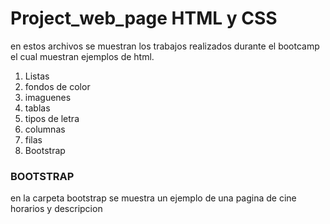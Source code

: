 # Project_web_page HTML y CSS

en estos archivos se muestran los trabajos realizados durante el bootcamp el cual muestran ejemplos de html.
   <ol>
    <li>Listas</li>
    <li>fondos de color</li>
    <li>imaguenes</li>
      <li>tablas</li>
      <li>tipos de letra</li>   
  <li>columnas</li>
      <li>filas</li>
      <li>Bootstrap</li>
    </ol>
<h3>BOOTSTRAP</h3>
en la carpeta bootstrap se muestra un ejemplo de una pagina de cine horarios y descripcion
